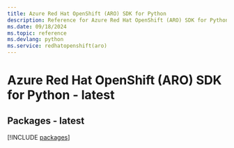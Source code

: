 ```yaml
---
title: Azure Red Hat OpenShift (ARO) SDK for Python
description: Reference for Azure Red Hat OpenShift (ARO) SDK for Python
ms.date: 09/18/2024
ms.topic: reference
ms.devlang: python
ms.service: redhatopenshift(aro)
---
```

# Azure Red Hat OpenShift (ARO) SDK for Python - latest
## Packages - latest
[!INCLUDE [packages](red-hat-openshift-(aro)-index.md)]